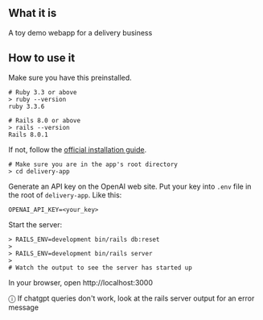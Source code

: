 ## What it is
A toy demo webapp for a delivery business

## How to use it

Make sure you have this preinstalled.

```
# Ruby 3.3 or above
> ruby --version
ruby 3.3.6
```

```
# Rails 8.0 or above
> rails --version
Rails 8.0.1
```

If not, follow the [official installation guide]( https://guides.rubyonrails.org/install_ruby_on_rails.html).

```
# Make sure you are in the app's root directory
> cd delivery-app
```

Generate an API key on the OpenAI web site.
Put your key into `.env` file in the root of `delivery-app`. Like this:
```
OPENAI_API_KEY=<your_key>
```

Start the server:
```
> RAILS_ENV=development bin/rails db:reset
>
> RAILS_ENV=development bin/rails server
>
# Watch the output to see the server has started up
```

In your browser, open http://localhost:3000

&#9432; If chatgpt queries don't work, look at the rails server output for an error message
